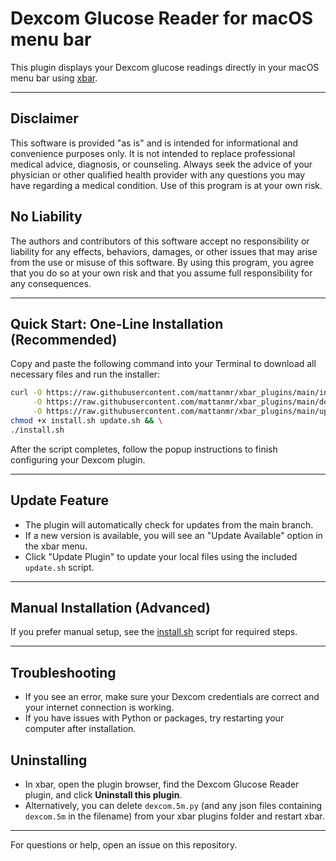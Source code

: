 # Dexcom Glucose Reader for macOS menu bar

This plugin displays your Dexcom glucose readings directly in your macOS menu bar using [xbar](https://xbarapp.com/).

---

## Disclaimer

This software is provided "as is" and is intended for informational and convenience purposes only. It is not intended to replace professional medical advice, diagnosis, or counseling. Always seek the advice of your physician or other qualified health provider with any questions you may have regarding a medical condition. Use of this program is at your own risk.

## No Liability

The authors and contributors of this software accept no responsibility or liability for any effects, behaviors, damages, or other issues that may arise from the use or misuse of this software. By using this program, you agree that you do so at your own risk and that you assume full responsibility for any consequences.

---

## Quick Start: One-Line Installation (Recommended)

Copy and paste the following command into your Terminal to download all necessary files and run the installer:

```sh
curl -O https://raw.githubusercontent.com/mattanmr/xbar_plugins/main/install.sh \
     -O https://raw.githubusercontent.com/mattanmr/xbar_plugins/main/dexcom.5m.py \
     -O https://raw.githubusercontent.com/mattanmr/xbar_plugins/main/update.sh && \
chmod +x install.sh update.sh && \
./install.sh
```

After the script completes, follow the popup instructions to finish configuring your Dexcom plugin.

---

## Update Feature
- The plugin will automatically check for updates from the main branch.
- If a new version is available, you will see an "Update Available" option in the xbar menu.
- Click "Update Plugin" to update your local files using the included `update.sh` script.

---

## Manual Installation (Advanced)

If you prefer manual setup, see the [install.sh](install.sh) script for required steps.

---

## Troubleshooting
- If you see an error, make sure your Dexcom credentials are correct and your internet connection is working.
- If you have issues with Python or packages, try restarting your computer after installation.

## Uninstalling
- In xbar, open the plugin browser, find the Dexcom Glucose Reader plugin, and click **Uninstall this plugin**.
- Alternatively, you can delete `dexcom.5m.py` (and any json files containing `dexcom.5m` in the filename) from your xbar plugins folder and restart xbar.

---

For questions or help, open an issue on this repository.
